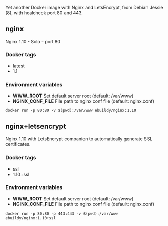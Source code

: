 Yet another Docker image with Nginx and LetsEncrypt, from Debian Jessie (8), with healcheck port 80 and 443.

## nginx

Nginx 1.10 - Solo - port 80


### Docker tags

- latest
- 1.1

### Environment variables

- **WWW_ROOT** Set default server root (default: /var/www)
- **NGINX_CONF_FILE** File path to nginx conf file (default: nginx.conf)

```
docker run -p 80:80 -v $(pwd):/var/www ebuildy/nginx:1.10

```

## nginx+letsencrypt

Nginx 1.10 with LetsEncrypt companion to automatically generate SSL certificates.


### Docker tags

- ssl
- 1.10+ssl

### Environment variables

- **WWW_ROOT** Set default server root (default: /var/www)
- **NGINX_CONF_FILE** File path to nginx conf file (default: nginx.conf)

```
docker run -p 80:80 -p 443:443 -v $(pwd):/var/www ebuildy/nginx:1.10+ssl

```

